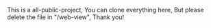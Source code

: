 This is a all-public-project, You can clone everything here, But please delete the file in "/web-view", Thank you!

